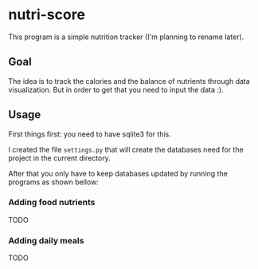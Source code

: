 # nutri-score

This program is a simple nutrition tracker (I'm planning to rename later). 

## Goal
The idea is to track the calories and the balance of nutrients through data visualization. 
But in order to get that you need to input the data :). 

## Usage
First things first: you need to have sqlite3 for this.

I created the file `settings.py` that will create the databases need for the project in the current directory.

After that you only have to keep databases updated by running the programs as shown bellow:

### Adding food nutrients

TODO

### Adding daily meals

TODO